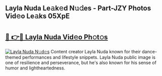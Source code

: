 ## Layla Nuda Le𝚊k𝚎d N𝚞𝚍es - Part-JZY Photos Vid𝚎o Le𝚊ks 05XpE

# <h2><a href="http://fbeggkq.evod.top/?m=Layla+Nuda">🔗 👉🔴 Layla Nuda Vid𝚎o Ph𝚘t𝚘s</a></h2>

[![Layla Nuda N𝚞d𝚎s](https://i.imgur.com/8V9OHl7.gif)](http://fbeggkq.evod.top/?m=Layla+Nuda)
Content creator Layla Nuda known for their dance-themed performances and lifestyle snippets. Layla Nuda public image is one of resilience and perseverance, but he's also known for his sense of humor and lightheartedness. 
